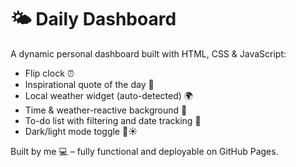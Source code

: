 # 🌤️ Daily Dashboard

A dynamic personal dashboard built with HTML, CSS & JavaScript:

- Flip clock ⏰
- Inspirational quote of the day 💬
- Local weather widget (auto-detected) 🌍
- Time & weather-reactive background 🎨
- To-do list with filtering and date tracking 📝
- Dark/light mode toggle 🌙☀️

Built by me 💻 – fully functional and deployable on GitHub Pages.
